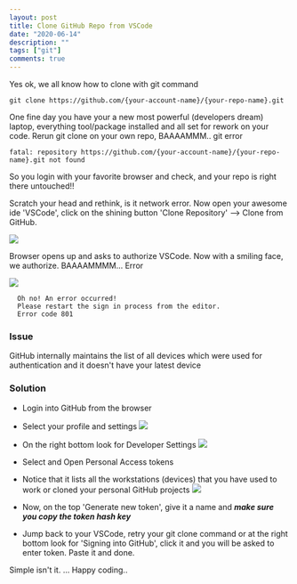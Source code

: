 ```yaml
---
layout: post
title: Clone GitHub Repo from VSCode
date: "2020-06-14"
description: ""
tags: ["git"]
comments: true
---
```

<!-- Post Content -->
           
Yes ok, we all know how to clone with git command

```
git clone https://github.com/{your-account-name}/{your-repo-name}.git
```

One fine day you have your a new most powerful (developers dream) laptop, everything tool/package installed and all set for rework on your code. Rerun git clone on your own repo, BAAAAMMM.. git error 

```
fatal: repository https://github.com/{your-account-name}/{your-repo-name}.git not found
```

So you login with your favorite browser and check, and your repo is right there untouched!! 

Scratch your head and rethink, is it network error. Now open your awesome ide 'VSCode', click on the shining button 'Clone Repository' --> Clone from GitHub. 

![](../../assetsvscode-github-connection.jpg)

Browser opens up and asks to authorize VSCode. Now with a smiling face, we authorize. BAAAAMMMM... Error 

![](../../assetsvscode-github-connection-browser-error.jpg)

  ```
    Oh no! An error occurred!
    Please restart the sign in process from the editor.
    Error code 801
  ```

### Issue

GitHub internally maintains the list of all devices which were used for authentication and it doesn't have your latest device

### Solution

   - Login into GitHub from the browser
   
   - Select your profile and settings
    ![](../../assetsgithub-settings.jpg)

   - On the right bottom look for Developer Settings
    ![](../../assetsgithub-developer-settings.jpg)
   
   - Select and Open Personal Access tokens
   
   - Notice that it lists all the workstations (devices) that you have used to work or cloned your personal GitHub projects
    ![](../../assetsgithub-pat.jpg)
   
   - Now, on the top 'Generate new token', give it a name and ***make sure you copy the token hash key***

   - Jump back to your VSCode, retry your git clone command or at the right bottom look for 'Signing into GitHub', click it and you will be asked to enter token. Paste it and done. 

Simple isn't it. ... Happy coding..